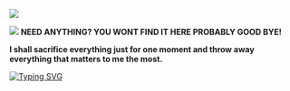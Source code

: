 ![](https://komarev.com/ghpvc/?username=Sexynos990&style=for-the-badge) 

![](https://hit.yhype.me/github/profile?account_id=95072066)
**NEED ANYTHING? YOU WONT FIND IT HERE PROBABLY GOOD BYE!**

**I shall sacrifice everything just for one moment and throw away everything that matters to me the most.**

[![Typing SVG](https://readme-typing-svg.demolab.com?font=Slackey&weight=100&size=15&pause=1000&color=F70045&background=6A37FF1A&center=true&vCenter=true&width=435&lines=I've+hold+the+fire+within+myself;Years+I've+walked+in+the+coldest+winds;Through+the+deserts+of+sand+and+snow;The+Time+is+passing+and+I+know;That+I'm+wasting+my+life%2C+destroying+my+dreams;I+am+diving+into+the+bottomless+sea;From+sorrow+and+pain+I+find+my+strength;The+more+pain+I+feel%2C+the+more+I+see;Now+I'm+watching+my+life+flowing+in+the+dark;Like+streams+of+fear+running+through+my+heart;And+it's+wearing+me+down+until+I'm+gone;Soon+I'll+join+the+endless+whirls+of+stars)](https://github.com/Why-did-you-click-me?/Good-Bye/Or-welcome...Doesnt-really-matter...I-shall-abandon-this-same-way-i-abandoned-my-old-self.Need-Anything?-Message-me-on-xda-you-know-who-im)

